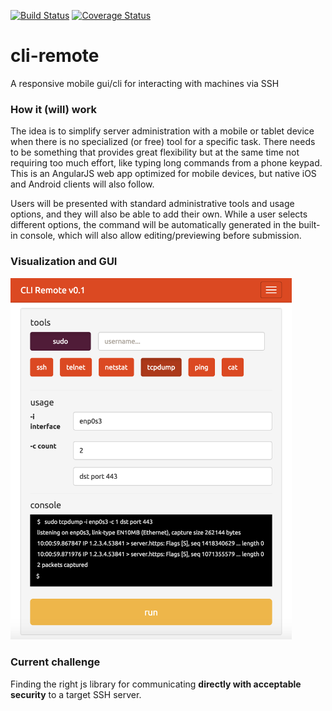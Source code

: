 [![Build Status](https://travis-ci.org/stphivos/cli-remote.svg)](https://travis-ci.org/stphivos/cli-remote)
[![Coverage Status](https://coveralls.io/repos/stphivos/cli-remote/badge.svg?branch=master&service=github)](https://coveralls.io/github/stphivos/cli-remote?branch=master)

# cli-remote
A responsive mobile gui/cli for interacting with machines via SSH

### How it (will) work
The idea is to simplify server administration with a mobile or tablet device when there is no specialized (or free) tool for a specific task. There needs to be something that provides great flexibility but at the same time not requiring too much effort, like typing long commands from a phone keypad. This is an AngularJS web app optimized for mobile devices, but native iOS and Android clients will also follow.

Users will be presented with standard administrative tools and usage options, and they will also be able to add their own. While a user selects different options, the command will be automatically generated in the built-in console, which will also allow editing/previewing before submission.

### Visualization and GUI
<img src="app/screenshots/remote.png" alt="tcpdump screenshot" width="450" />

### Current challenge
Finding the right js library for communicating **directly with acceptable security** to a target SSH server.
